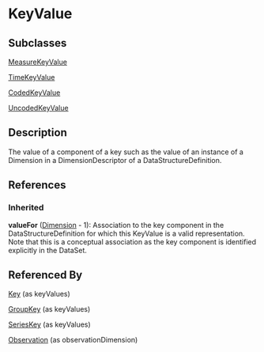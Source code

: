 
# KeyValue



## Subclasses

[MeasureKeyValue](MeasureKeyValue.md)

[TimeKeyValue](TimeKeyValue.md)

[CodedKeyValue](CodedKeyValue.md)

[UncodedKeyValue](UncodedKeyValue.md)



## Description

The value of a component of a key such as the value of an instance of a Dimension in a DimensionDescriptor of a DataStructureDefinition.




## References

### Inherited

**valueFor** ([Dimension](Dimension.md) - 1): Association to the key component in the DataStructureDefinition for which this KeyValue is a valid representation. Note that this is a conceptual association as the key component is identified explicitly in the DataSet.


## Referenced By

[Key](Key.md) (as keyValues)

[GroupKey](GroupKey.md) (as keyValues)

[SeriesKey](SeriesKey.md) (as keyValues)

[Observation](Observation.md) (as observationDimension)


